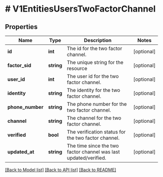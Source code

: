 # # V1EntitiesUsersTwoFactorChannel

## Properties

Name | Type | Description | Notes
------------ | ------------- | ------------- | -------------
**id** | **int** | The id for the two factor channel. | [optional]
**factor_sid** | **string** | The unique string for the resource | [optional]
**user_id** | **int** | The user id for the two factor channel. | [optional]
**identity** | **string** | The identity for the two factor channel. | [optional]
**phone_number** | **string** | The phone number for the two factor channel. | [optional]
**channel** | **string** | The channel for the two factor channel. | [optional]
**verified** | **bool** | The verification status for the two factor channel. | [optional]
**updated_at** | **string** | The time since the two factor channel was last updated/verified. | [optional]

[[Back to Model list]](../../README.md#models) [[Back to API list]](../../README.md#endpoints) [[Back to README]](../../README.md)
